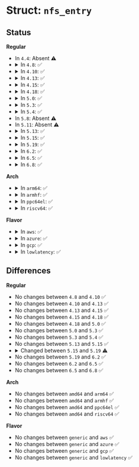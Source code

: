 # Struct: <code>nfs_entry</code>

## Status
<b>Regular</b>
<ul>
<li>
In <code>4.4</code>: Absent ⚠️
</li>
<li>
<details>
<summary>In <code>4.8</code>: ✅</summary>

```c
struct nfs_entry {
    __u64 ino;
    __u64 cookie;
    __u64 prev_cookie;
    const char *name;
    unsigned int len;
    int eof;
    struct nfs_fh *fh;
    struct nfs_fattr *fattr;
    struct nfs4_label *label;
    unsigned char d_type;
    struct nfs_server *server;
};
```
</details>
</li>
<li>
<details>
<summary>In <code>4.10</code>: ✅</summary>

```c
struct nfs_entry {
    __u64 ino;
    __u64 cookie;
    __u64 prev_cookie;
    const char *name;
    unsigned int len;
    int eof;
    struct nfs_fh *fh;
    struct nfs_fattr *fattr;
    struct nfs4_label *label;
    unsigned char d_type;
    struct nfs_server *server;
};
```
</details>
</li>
<li>
<details>
<summary>In <code>4.13</code>: ✅</summary>

```c
struct nfs_entry {
    __u64 ino;
    __u64 cookie;
    __u64 prev_cookie;
    const char *name;
    unsigned int len;
    int eof;
    struct nfs_fh *fh;
    struct nfs_fattr *fattr;
    struct nfs4_label *label;
    unsigned char d_type;
    struct nfs_server *server;
};
```
</details>
</li>
<li>
<details>
<summary>In <code>4.15</code>: ✅</summary>

```c
struct nfs_entry {
    __u64 ino;
    __u64 cookie;
    __u64 prev_cookie;
    const char *name;
    unsigned int len;
    int eof;
    struct nfs_fh *fh;
    struct nfs_fattr *fattr;
    struct nfs4_label *label;
    unsigned char d_type;
    struct nfs_server *server;
};
```
</details>
</li>
<li>
<details>
<summary>In <code>4.18</code>: ✅</summary>

```c
struct nfs_entry {
    __u64 ino;
    __u64 cookie;
    __u64 prev_cookie;
    const char *name;
    unsigned int len;
    int eof;
    struct nfs_fh *fh;
    struct nfs_fattr *fattr;
    struct nfs4_label *label;
    unsigned char d_type;
    struct nfs_server *server;
};
```
</details>
</li>
<li>
<details>
<summary>In <code>5.0</code>: ✅</summary>

```c
struct nfs_entry {
    __u64 ino;
    __u64 cookie;
    __u64 prev_cookie;
    const char *name;
    unsigned int len;
    int eof;
    struct nfs_fh *fh;
    struct nfs_fattr *fattr;
    struct nfs4_label *label;
    unsigned char d_type;
    struct nfs_server *server;
};
```
</details>
</li>
<li>
<details>
<summary>In <code>5.3</code>: ✅</summary>

```c
struct nfs_entry {
    __u64 ino;
    __u64 cookie;
    __u64 prev_cookie;
    const char *name;
    unsigned int len;
    int eof;
    struct nfs_fh *fh;
    struct nfs_fattr *fattr;
    struct nfs4_label *label;
    unsigned char d_type;
    struct nfs_server *server;
};
```
</details>
</li>
<li>
<details>
<summary>In <code>5.4</code>: ✅</summary>

```c
struct nfs_entry {
    __u64 ino;
    __u64 cookie;
    __u64 prev_cookie;
    const char *name;
    unsigned int len;
    int eof;
    struct nfs_fh *fh;
    struct nfs_fattr *fattr;
    struct nfs4_label *label;
    unsigned char d_type;
    struct nfs_server *server;
};
```
</details>
</li>
<li>
In <code>5.8</code>: Absent ⚠️
</li>
<li>
In <code>5.11</code>: Absent ⚠️
</li>
<li>
<details>
<summary>In <code>5.13</code>: ✅</summary>

```c
struct nfs_entry {
    __u64 ino;
    __u64 cookie;
    __u64 prev_cookie;
    const char *name;
    unsigned int len;
    int eof;
    struct nfs_fh *fh;
    struct nfs_fattr *fattr;
    struct nfs4_label *label;
    unsigned char d_type;
    struct nfs_server *server;
};
```
</details>
</li>
<li>
<details>
<summary>In <code>5.15</code>: ✅</summary>

```c
struct nfs_entry {
    __u64 ino;
    __u64 cookie;
    __u64 prev_cookie;
    const char *name;
    unsigned int len;
    int eof;
    struct nfs_fh *fh;
    struct nfs_fattr *fattr;
    struct nfs4_label *label;
    unsigned char d_type;
    struct nfs_server *server;
};
```
</details>
</li>
<li>
<details>
<summary>In <code>5.19</code>: ✅</summary>

```c
struct nfs_entry {
    __u64 ino;
    __u64 cookie;
    const char *name;
    unsigned int len;
    int eof;
    struct nfs_fh *fh;
    struct nfs_fattr *fattr;
    unsigned char d_type;
    struct nfs_server *server;
};
```
</details>
</li>
<li>
<details>
<summary>In <code>6.2</code>: ✅</summary>

```c
struct nfs_entry {
    __u64 ino;
    __u64 cookie;
    const char *name;
    unsigned int len;
    int eof;
    struct nfs_fh *fh;
    struct nfs_fattr *fattr;
    unsigned char d_type;
    struct nfs_server *server;
};
```
</details>
</li>
<li>
<details>
<summary>In <code>6.5</code>: ✅</summary>

```c
struct nfs_entry {
    __u64 ino;
    __u64 cookie;
    const char *name;
    unsigned int len;
    int eof;
    struct nfs_fh *fh;
    struct nfs_fattr *fattr;
    unsigned char d_type;
    struct nfs_server *server;
};
```
</details>
</li>
<li>
<details>
<summary>In <code>6.8</code>: ✅</summary>

```c
struct nfs_entry {
    __u64 ino;
    __u64 cookie;
    const char *name;
    unsigned int len;
    int eof;
    struct nfs_fh *fh;
    struct nfs_fattr *fattr;
    unsigned char d_type;
    struct nfs_server *server;
};
```
</details>
</li>
</ul>
<b>Arch</b>
<ul>
<li>
<details>
<summary>In <code>arm64</code>: ✅</summary>

```c
struct nfs_entry {
    __u64 ino;
    __u64 cookie;
    __u64 prev_cookie;
    const char *name;
    unsigned int len;
    int eof;
    struct nfs_fh *fh;
    struct nfs_fattr *fattr;
    struct nfs4_label *label;
    unsigned char d_type;
    struct nfs_server *server;
};
```
</details>
</li>
<li>
<details>
<summary>In <code>armhf</code>: ✅</summary>

```c
struct nfs_entry {
    __u64 ino;
    __u64 cookie;
    __u64 prev_cookie;
    const char *name;
    unsigned int len;
    int eof;
    struct nfs_fh *fh;
    struct nfs_fattr *fattr;
    struct nfs4_label *label;
    unsigned char d_type;
    struct nfs_server *server;
};
```
</details>
</li>
<li>
<details>
<summary>In <code>ppc64el</code>: ✅</summary>

```c
struct nfs_entry {
    __u64 ino;
    __u64 cookie;
    __u64 prev_cookie;
    const char *name;
    unsigned int len;
    int eof;
    struct nfs_fh *fh;
    struct nfs_fattr *fattr;
    struct nfs4_label *label;
    unsigned char d_type;
    struct nfs_server *server;
};
```
</details>
</li>
<li>
<details>
<summary>In <code>riscv64</code>: ✅</summary>

```c
struct nfs_entry {
    __u64 ino;
    __u64 cookie;
    __u64 prev_cookie;
    const char *name;
    unsigned int len;
    int eof;
    struct nfs_fh *fh;
    struct nfs_fattr *fattr;
    struct nfs4_label *label;
    unsigned char d_type;
    struct nfs_server *server;
};
```
</details>
</li>
</ul>
<b>Flavor</b>
<ul>
<li>
<details>
<summary>In <code>aws</code>: ✅</summary>

```c
struct nfs_entry {
    __u64 ino;
    __u64 cookie;
    __u64 prev_cookie;
    const char *name;
    unsigned int len;
    int eof;
    struct nfs_fh *fh;
    struct nfs_fattr *fattr;
    struct nfs4_label *label;
    unsigned char d_type;
    struct nfs_server *server;
};
```
</details>
</li>
<li>
<details>
<summary>In <code>azure</code>: ✅</summary>

```c
struct nfs_entry {
    __u64 ino;
    __u64 cookie;
    __u64 prev_cookie;
    const char *name;
    unsigned int len;
    int eof;
    struct nfs_fh *fh;
    struct nfs_fattr *fattr;
    struct nfs4_label *label;
    unsigned char d_type;
    struct nfs_server *server;
};
```
</details>
</li>
<li>
<details>
<summary>In <code>gcp</code>: ✅</summary>

```c
struct nfs_entry {
    __u64 ino;
    __u64 cookie;
    __u64 prev_cookie;
    const char *name;
    unsigned int len;
    int eof;
    struct nfs_fh *fh;
    struct nfs_fattr *fattr;
    struct nfs4_label *label;
    unsigned char d_type;
    struct nfs_server *server;
};
```
</details>
</li>
<li>
<details>
<summary>In <code>lowlatency</code>: ✅</summary>

```c
struct nfs_entry {
    __u64 ino;
    __u64 cookie;
    __u64 prev_cookie;
    const char *name;
    unsigned int len;
    int eof;
    struct nfs_fh *fh;
    struct nfs_fattr *fattr;
    struct nfs4_label *label;
    unsigned char d_type;
    struct nfs_server *server;
};
```
</details>
</li>
</ul>

## Differences
<b>Regular</b>
<ul>
<li>
No changes between <code>4.8</code> and <code>4.10</code> ✅
</li>
<li>
No changes between <code>4.10</code> and <code>4.13</code> ✅
</li>
<li>
No changes between <code>4.13</code> and <code>4.15</code> ✅
</li>
<li>
No changes between <code>4.15</code> and <code>4.18</code> ✅
</li>
<li>
No changes between <code>4.18</code> and <code>5.0</code> ✅
</li>
<li>
No changes between <code>5.0</code> and <code>5.3</code> ✅
</li>
<li>
No changes between <code>5.3</code> and <code>5.4</code> ✅
</li>
<li>
No changes between <code>5.13</code> and <code>5.15</code> ✅
</li>
<li>
<details>
<summary>Changed between <code>5.15</code> and <code>5.19</code> ⚠️</summary>
<ul>
<li>
<b>Field removed. </b>
<code>__u64 prev_cookie</code>
</li>
<li>
<b>Field removed. </b>
<code>struct nfs4_label *label</code>
</li>
</ul>
</details>
</li>
<li>
No changes between <code>5.19</code> and <code>6.2</code> ✅
</li>
<li>
No changes between <code>6.2</code> and <code>6.5</code> ✅
</li>
<li>
No changes between <code>6.5</code> and <code>6.8</code> ✅
</li>
</ul>
<b>Arch</b>
<ul>
<li>
No changes between <code>amd64</code> and <code>arm64</code> ✅
</li>
<li>
No changes between <code>amd64</code> and <code>armhf</code> ✅
</li>
<li>
No changes between <code>amd64</code> and <code>ppc64el</code> ✅
</li>
<li>
No changes between <code>amd64</code> and <code>riscv64</code> ✅
</li>
</ul>
<b>Flavor</b>
<ul>
<li>
No changes between <code>generic</code> and <code>aws</code> ✅
</li>
<li>
No changes between <code>generic</code> and <code>azure</code> ✅
</li>
<li>
No changes between <code>generic</code> and <code>gcp</code> ✅
</li>
<li>
No changes between <code>generic</code> and <code>lowlatency</code> ✅
</li>
</ul>

